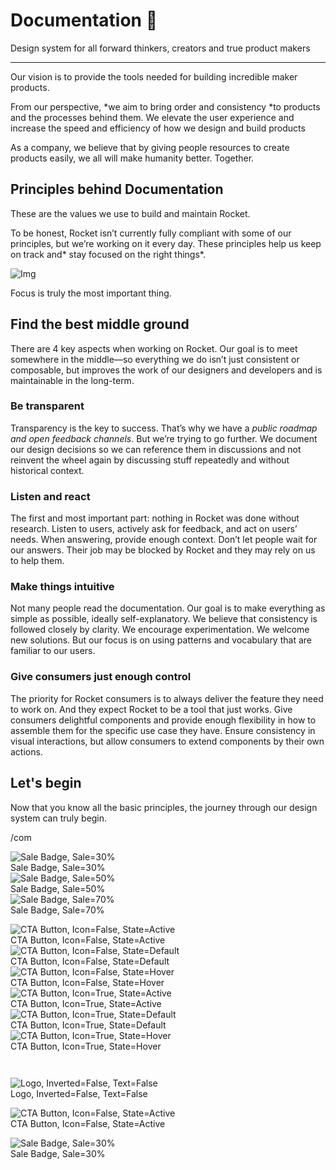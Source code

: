 
# Documentation 🚀

Design system for all forward thinkers, creators and true product makers

---

Our vision is to provide the tools needed for building incredible maker products.

From our perspective, *we aim to bring order and consistency *to products and the processes behind them. We elevate the user experience and increase the speed and efficiency of how we design and build products

As a company, we believe that by giving people resources to create products easily, we all will make humanity better. Together.

## Principles behind Documentation

These are the values we use to build and maintain Rocket.

To be honest, Rocket isn’t currently fully compliant with some of our principles, but we’re working on it every day. These principles help us keep on track and* stay focused on the right things*.

![Img](https://studio-assets.supernova.io/design-systems/14533/9289758a-6300-472a-bbc6-a57098081abf.jpeg)

Focus is truly the most important thing.

## Find the best middle ground

There are 4 key aspects when working on Rocket. Our goal is to meet somewhere in the middle—so everything we do isn’t just consistent or composable, but improves the work of our designers and developers and is maintainable in the long-term.

### Be transparent

Transparency is the key to success. That’s why we have a *public roadmap and open feedback channels*. But we’re trying to go further. We document our design decisions so we can reference them in discussions and not reinvent the wheel again by discussing stuff repeatedly and without historical context.

### Listen and react

The first and most important part: nothing in Rocket was done without research. Listen to users, actively ask for feedback, and act on users’ needs. When answering, provide enough context. Don’t let people wait for our answers. Their job may be blocked by Rocket and they may rely on us to help them.

### Make things intuitive

Not many people read the documentation. Our goal is to make everything as simple as possible, ideally self-explanatory. We believe that consistency is followed closely by clarity. We encourage experimentation. We welcome new solutions. But our focus is on using patterns and vocabulary that are familiar to our users.

### Give consumers just enough control

The priority for Rocket consumers is to always deliver the feature they need to work on. And they expect Rocket to be a tool that just works. Give consumers delightful components and provide enough flexibility in how to assemble them for the specific use case they have. Ensure consistency in visual interactions, but allow consumers to extend components by their own actions.

## Let's begin

Now that you know all the basic principles, the journey through our design system can truly begin.

/com

  
![Sale Badge, Sale=30%](https://studio-assets.supernova.io/design-systems/14533/a8be11f9-bb6d-42b3-89bd-13abc2948681.png)  
Sale Badge, Sale=30%  
![Sale Badge, Sale=50%](https://studio-assets.supernova.io/design-systems/14533/4b88d158-77f2-4137-a3ec-486ce8738f0f.png)  
Sale Badge, Sale=50%  
![Sale Badge, Sale=70%](https://studio-assets.supernova.io/design-systems/14533/9b463f6c-e2ef-4ac2-9b25-5f9377800c31.png)  
Sale Badge, Sale=70%  


  
![CTA Button, Icon=False, State=Active](https://studio-assets.supernova.io/design-systems/14533/41ed247a-59dc-40ee-bfef-06e5f806c106.png)  
CTA Button, Icon=False, State=Active  
![CTA Button, Icon=False, State=Default](https://studio-assets.supernova.io/design-systems/14533/77850f1f-1058-4289-bb11-4bc1c9a701ad.png)  
CTA Button, Icon=False, State=Default  
![CTA Button, Icon=False, State=Hover](https://studio-assets.supernova.io/design-systems/14533/161c5d66-6905-404c-b666-40ce48efe7de.png)  
CTA Button, Icon=False, State=Hover  
![CTA Button, Icon=True, State=Active](https://studio-assets.supernova.io/design-systems/14533/27759e5b-2775-46c2-af7e-330b667da871.png)  
CTA Button, Icon=True, State=Active  
![CTA Button, Icon=True, State=Default](https://studio-assets.supernova.io/design-systems/14533/f420b2e4-8f79-4efd-8726-3b73dc64bff2.png)  
CTA Button, Icon=True, State=Default  
![CTA Button, Icon=True, State=Hover](https://studio-assets.supernova.io/design-systems/14533/db1d7d47-f511-4e97-99f2-c6d9eb94ac32.png)  
CTA Button, Icon=True, State=Hover  


```javascript  
  
```

  
![Logo, Inverted=False, Text=False](https://studio-assets.supernova.io/design-systems/14533/7febc88e-0e27-436d-a082-55beb8fab7ee.png)  
Logo, Inverted=False, Text=False  


  
  


  
![CTA Button, Icon=False, State=Active](https://studio-assets.supernova.io/design-systems/14533/41ed247a-59dc-40ee-bfef-06e5f806c106.png)  
CTA Button, Icon=False, State=Active  


  
![Sale Badge, Sale=30%](https://studio-assets.supernova.io/design-systems/14533/a8be11f9-bb6d-42b3-89bd-13abc2948681.png)  
Sale Badge, Sale=30%  
